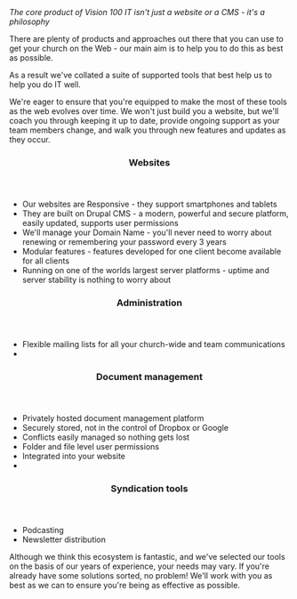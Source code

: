 <header hidden><h2>Tools + Philosophy</h2></header>
<section>
  <div class="text-slab"><em>The core product of Vision 100 IT isn't just a website or a CMS - it's a philosophy</em></div>
  <p>There are plenty of products and approaches out there that you can use to get your church on the Web - our main aim is to help you to do this as best as possible.</p>
  <p>As a result we've collated a suite of supported tools that best help us to help you do IT well.</p>
  <p>We're eager to ensure that you're equipped to make the most of these tools as the web evolves over time. We won't just build you a website, but we'll coach you through keeping it up to date, provide ongoing support as your team members change, and walk you through new features and updates as they occur.</p>
</section>
<section>
  <div class="text-block-4">
    <header><h3>Websites</h3></header>
    <section>
      <ul>
        <li>Our websites are Responsive - they support smartphones and tablets</li>
        <li>They are built on Drupal CMS - a modern, powerful and secure platform, easily updated, supports user permissions</li>
        <li>We'll manage your Domain Name  - you'll never need to worry about renewing or remembering your password every 3 years</li>
        <li>Modular features - features developed for one client become available for all clients</li>
        <li>Running on one of the worlds largest server platforms - uptime and server stability is nothing to worry about</li>
      </ul>
    </section>
  </div>
  <div class="text-block-4">
    <header><h3>Administration</h3></header>
    <section>
      <ul>
        <li>Flexible mailing lists for all your church-wide and team communications</li>
        <li></li>
      </ul>
    </section>
  </div>
  <div class="text-block-4">
    <header><h3>Document management</h3></header>
    <section>
      <ul>
        <li>Privately hosted document management platform</li>
        <li>Securely stored, not in the control of Dropbox or Google</li>
        <li>Conflicts easily managed so nothing gets lost</li>
        <li>Folder and file level user permissions</li>
        <li>Integrated into your website</li>
        <li></li>
      </ul>
    </section>
  </div>
  <div class="text-block-4">
    <header><h3>Syndication tools</h3></header>
    <section>
      <ul>
        <li>Podcasting</li>
        <li>Newsletter distribution</li>
      </ul>
    </section>
  </div>
</section>
<section>
  <p>Although we think this ecosystem is fantastic, and we've selected our tools on the basis of our years of experience, your needs may vary. If you're already have some solutions sorted, no problem! We'll work with you as best as we can to ensure you're being as effective as possible.</p>
</section>
